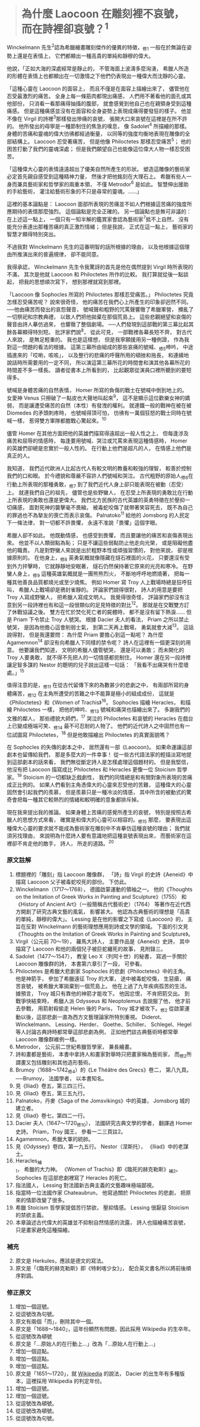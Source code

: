 > # 為什麼 Laocoon 在雕刻裡不哀號，而在詩裡卻哀號？<sup>1</sup> #

Winckelmann 先生<sup>2</sup>認為希臘繪畫雕刻傑作的優異的特徵，<sub>修1</sub>
一般在於無論在姿勢上還是在表情上，
它們都顯出一種高貴的單純和靜穆的偉大。

他說，「正如大海的深處經常是靜止的，
不管海面上波濤多麼洶湧，
希臘人所造的形體在表情上也都顯出在一切激情之下他們仍表現出一種偉大而沈靜的心靈。

「這種心靈在 Laocoon 的面容上，
而且不僅是在面容上描繪出來了，
儘管他在忍受最激烈的痛苦。
全身上每一條筋肉都現出痛感，
人們用不著看他的面孔或其他部份，
只消看一看那痛得抽搐的腹部，
就會感覺到他自己也在親領身受到這種痛感。
但是這種痛感並沒有在面容和全身姿勢上表現成痛得要發狂的樣子。
他並不像在 Virgil 的詩裡<sup>3</sup>那樣發出慘痛的哀號，
張開大口來哀號在這裡是在所不許的。
他所發出的毋寧是一種節制住的焦急的嘆息，
像 Sadolet<sup>4</sup> 所描繪的那樣。
身體的苦痛和靈魂的偉大彷彿都經過衡量，
以同等的強度均衡地表現在雕像的全部結構上。
Laocoon 忍受著痛苦，
但是他像 Philoctetes 那樣忍受痛苦<sup>5</sup>；
他的困苦打動了我們的靈魂深處；
但是我們願望自己也能像這位偉大人物一樣忍受困苦。

「這種偉大心靈的表情遠遠超出了優美自然所產生的形狀。
塑造這雕像的藝術家必定首先親自感受到這種精神力量，
然後才把他銘刻在大理石上。
希臘有些人一身而兼具藝術家和哲學家的兩重本領，
不僅 Metrodor<sup>6</sup> 是如此。
智慧伸出援助的手給藝術，
灌注給藝術形象的不只是尋常的靈魂。……」

這裡的基本論點是：
Laocoon 面部所表現的苦痛並不如人們根據這苦痛的強度所應期待的表情那麼強烈。
這個論點是完全正確的。
另一個論點也是無可非議的：
在上述這一點上，
一個只有一知半解的鑑賞家會認為藝術家<sup>7</sup>抵不上自然，
沒有能充分表達出那種苦痛的真正激烈情緒；
但是我說，
正式在這一點上，
藝術家的智慧才顯得特別突出。

不過我對 Winckelmann 先生的這番明智的話所根據的理由，
以及他根據這個理由所推演出來的普遍規律，
卻不能同意。

我得承認，
Winckelmann 先生令我驚訝的首先是他在偶然提到 Virgil 時所表現的不滿，
其次是他就 Laocoon 和 Philoctetes 所作的比較。
我打算就從後一點談起，
把我的思想順次寫下，
想到那裡就寫到那裡。

「Laocoon 像 Sophocles 所寫的 Philoctetes 那樣忍受痛苦。」
Philoctetes 究竟怎樣忍受痛苦呢？
說來很奇怪，
他的痛苦在我們心上所產生的印象卻迥然不同。
──他由痛苦而發出的哀怨聲音，
號喊聲和粗野的咒罵聲響徹了希臘軍營，
攪亂了一切祭祀和宗教典禮，
以致人們把他拋棄在那個荒島上。
這些悲觀絕望和哀傷的聲音由詩人摹仿過來，
也響徹了整個劇場。
──人們發現到這部戰的第三幕比起其餘各幕顯得特別短。
批評家們說<sup>8</sup>，
從此可見，
一部戰裡各幕長短不齊，
對古代人來說，
是無足輕重的。
我也是這樣想，
但是我寧願援用另一種例證，
作為我對這一問題的看法的根據。
這第三幕所由組成的那些哀痛的號喊、<sub>修5</sub>呻吟，
中途插進來的「哎喲，咳咳」，
以及整行的悲痛的呼聲所用的頓挫和拖長，
和連續地說話時所需要用的一定不同，
所以演這第三幕所花的時間會和演其他各幕所花的時間差不多一樣長。
讀者從書本上所看到的，
比起觀眾從演員口裡所聽到的要短得多。

號喊是身體苦痛的自然表情，
Homer 所寫的負傷的戰士在號喊中倒到地上的。
女愛神 Venus 只擦破了一點皮也大聲地叫起來<sup>9</sup>，
這不是顯示這位歡樂女神的嬌弱，
而是讓遭受痛苦的自然（本性）有發洩的權利。
就連鐵一般的戰神在被在被 Diomedes 的矛頭刺疼時，
也號喊得頂可怕，
彷彿有一萬個狂怒的戰士同時在號喊一樣，
惹得雙方軍隊都膽戰心驚起來。<sup>10</sup>

儘管 Homer 在其他方面把他的英雄們描寫得遠超出一般人性之上，
但每逢涉及痛苦和屈辱的情感時，
每逢要用號喊、哭泣或咒罵來表現這種情感時，
Homer 的英雄們卻總是忠實於一般人性的。
在行動上他們是超凡的人，
在情感上他們是真正的人。

我知道，
我們近代歐洲人比起古代人有較文明的教養和較強的理智，
較善於控制我們的口和眼。
於今禮貌和尊嚴不容許人們號喊和哭泣。
古代粗野的原始人<sub>修6</sub>在行動上所表現的那種勇敢，<sub>修7</sub>
到了我們近代人身上卻只能表現在被動（忍受）上。
就連我們自己的祖先，
儘管也是些野蠻人，
在忍受上所表現的勇敢比在行動上所表現的勇敢也還是更偉大。
我們北方民族的古代英雄的英勇特徵在於壓抑一切痛感，
面對死神的襲擊毫不畏縮，
被毒蛇咬傷了就帶著笑容死去，
既不為自己的罪過也不為摯友的喪亡而表示哀傷。
Palnatoko<sup>11</sup> 給他的 Jomsborg 的人民定下一條法律，
對一切都不許畏懼，
永遠不准說「畏懼」這個字眼。

希臘人卻不如此。
他既動情感，
也感受到畏懼，
而且要讓他的痛苦和哀傷表現出來。
他並不以人類弱點為恥；
只是不讓這些弱點防止他走向光榮，
或是阻礙他盡他的職責。
凡是對野蠻人來說是出於粗野本性或頑強習慣的，
對他來說，
卻是根據原則的。
在他身上，<sub>修8</sub>
英勇氣概就像隱藏在燧石裡面的火花，
只要還沒有受到外力抨擊時，
它就靜靜地安眠著，
燧石仍然保持著它原來的光亮和寒冷。
在野蠻人身上，<sub>修9</sub>
這種英雄氣概就是一團熊熊烈火，
不斷地呼呼地燃燒著，
把每一種其他善良品質都燒光或至少燒焦。
例如 Homer 寫 Troy 人上戰場時總是狂呼狂叫，
希臘人上戰場卻是鴉封雀靜的。
評論家們說得很對，
詩人的用意是要把 Troy 人寫成野蠻人，
把希臘人寫成文明人。
我覺得很奇怪，
評論家們卻沒有注意到另一段詩裡也有和這一段很類似的足見特徵的對比<sup>12</sup>。
那就是在交戰雙方訂了休戰協議之後。
雙方在忙於焚化死亡者的屍體時，
都不是沒有留下熱淚......
但是 Priam 下令禁止 Troy 人號哭。
根據 Dacier 夫人的看法，
Priam 之所以禁止號哭，
是因為他擔心這會削弱士氣，
到第二天再上戰場，
勇氣就會大減<sup>13</sup>。
這話說得對，
但是我還要問：
為什麼 Priam 要擔心到這一點呢？
為什麼 Agamemnon<sup>14</sup> 卻沒有向希臘人下同樣的禁令呢？
詩人在這裡有一個更深刻的用意。
他要讓我們知道，
文明的希臘人儘管號哭，
還是可以勇敢；
而未開化的 Troy 人要勇敢，
就不得不先把人的一切情感都扼制住。
Homer 還在另一段詩裡讓足智多謀的 Nestor 的聰明的兒子說出這樣一句話：
「我看不出痛哭有什麼壞處。」<sup>15</sup>

值得注意的是，<sub>修11</sub>
在從古代留傳下來的為數甚少的悲劇之中，
有兩部所寫的身體痛苦，<sub>修12</sub>
在主角所遭受的苦難之中不能算是極小的組成成份，
這就是《Philoctetes》和《Women of Trachis》<sup>16</sup>。
Sophocles 描繪 Heracles，
和描繪 Philoctetes 一樣，
把他的呻吟、<sub>修13</sub>
號喊和痛哭也描繪出來了。
多謝我們的文雅的鄰人，
那些禮貌大師們，<sup>17</sup>
哭泣的 Philoctetes 和哀號的 Heracles 在戲台上已變成極端可笑、<sub>修14</sub>
最不可忍耐的人物了。
他們的近代詩人之中固然也有一位試圖寫 Philoctetes，<sup>18</sup>
但是他敢描繪出 Philoctetes 的真實面貌嗎？

在 Sophocles 的失傳的劇本之中，
居然還有一部《Laocoon》。
如果命運讓這部劇本也留傳給我們，
那是多麼大的一件幸事！
從一些古代語法家的輕描淡寫地提到這部劇本的話來看，
我們無從斷定詩人是怎樣處理這個題材的。
但是我堅信，
他沒有把 Laocoon 描寫成比 Philoctetes 和 Heracles 更像一位 Stoicism 哲學家。<sup>19</sup>
Stoicism 的一切都缺乏戲劇性，
我們的同情總是和有關對象所表現的苦痛成正比例的。
如果人們看到主角憑偉大的心靈來忍受他的苦難，
這種偉大的心靈固然會引起我們的羨慕，
但是羨慕只是一種冷淡的情感，
其中所含的被動式的驚奇會把每一種其它較熱烈的情緒和較明確的意象都排斥掉。

現在我來提出我的推論。
如果身體上苦痛的感覺所產生的哀號，
特別是按照古希臘人的思想方式來看，
確實是和偉大的心靈可以相容的。<sub>修15</sub>
那麼，
要表現出這種偉大心靈的要求就不能成為藝術家在雕刻中不肯摹仿這種哀號的理由；
我們就須另找理由，
來說明為什麼詩人要有意識地把這種哀號表現出來，
而藝術家在這裡卻不肯走他的敵手，
詩人，
所走的道路。<sup>20</sup>


### 原文註解 ###

1. 標題裡的「雕刻」指 Laocoon 雕像群，
	「詩」指 Virgil 的史詩《Aeneid》中描寫 Laocoon 父子被毒蛇咬死的部份。
	下仿此。
2. Winckelmann（1717～1768），
	德國啟蒙運動的領袖之一。
	他的《Thoughts on the Imitation of Greek Works in Painting and Sculpture》（1755）
	和《History of Ancient Art》（一般簡稱古代藝術史）（1764）
	等著作在近代西方開創了研究古典文藝的風氣，
	影響甚大。
	他認為古典藝術的理想是「高貴的單純，靜穆的偉大」。
	Lessing 是在他的影響之下寫成《Laocoon》的，
	主旨在反對 Winckelmann 的藝術理想應用到詩或文學的領域。
	下面的引文見《Thoughts on the Imitation of Greek Works in Painting and Sculpture》。
3. Virgil（公元前 70～19），
	羅馬大詩人，
	主要作品是《Aeneid》史詩，
	其中描寫了 Laocoon 和他的兩個兒子被巨蛇纏死的故事，
	見附錄三。
4. Sadolet（1477～1547），
	教皇 Leo X（列阿十世）的秘書，
	寫過一手關於 Laocoon 雕像群的詩，
	本書第六章引了一段，
	可參看。
5. Philoctetes 是希臘大悲劇家 Sophocles 的悲劇《Philoctetes》中的主角。
	他是神箭手，
	參加了希臘遠征 Troy 的大軍，
	途中被毒蛇咬傷，
	生惡瘡，
	痛苦哀號，
	被希臘大軍拋棄到一個荒島上。
	他在上過了九年疾病孤苦的生活。
	據預言，
	Troy 城只有靠他的神箭才能攻下。
	他因忿恨，
	不肯把箭交出。
	到戰爭快結束時，
	希臘人派 Odysseus 和 Neoptolemus 去說服了他，
	他才前去參戰，
	用箭射殺偷走 Helen 後的 Paris，
	Troy 城才被攻下。<sub>修2</sub>
	從啟蒙運動以後，這部悲劇一直為西方文藝理論家所特別重視。
	Diderot、Winckelmann、
	Lessing、Herder、
	Goethe、Schiller、
	Schlegel、Hegel 等人討論古典詩時都常舉這部悲劇為例，
	正如他們談古典藝術時都常舉 Laocoon 雕像群維例一樣。
6. Metrodor，
	公元前二世紀希臘哲學家，
	兼長繪畫。
7. 詩和畫都是藝術，
	本書中拿詩人和畫家對舉時只把畫家稱為藝術家，
	而<sub>修2</sub>所謂畫又包括雕刻和其他造形藝術。
8. Brumoy（1688～1742<sub>修4</sub>）的《Le Théâtre des Grecs》卷二，
	第八九頁。
	──Brumoy，
	法國學者，
	以本書知名。
9. 見《Iliad》卷五，第三四三行。
10. 見《Iliad》卷五，第三五九行。
11. Palnatoko，丹麥《Saga of the Jomsvikings》中的英雄，
	Jomsborg 城的建立者。
12. 見《Iliad》卷七，第四二一行。
13. Dacier 夫人（1647～1720<sub>修10</sub>），
	法國研究古典文學的學者，
	翻譯過 Homer 史詩。
	Priam，Troy 國王，
	參看一二三頁註2。
14. Agamemnon，希臘大軍的統帥。
15. 見《Odyssey》卷四，第一九五行。
	Nestor（涅斯托），
	《Iliad》中的老謀士。
16. Heracles<sub>補1</sub>，
	希臘的大力神。
	《Women of Trachis》即《臨死的赫克勒斯》<sub>補2</sub>。
	Sophocles 在這部悲劇裡寫了 Heracles 的死亡。
17. 指法國人，
	Lessing 對法國新古典主義的文藝趣味極端鄙視。
18. 指當時一位法國作家 Chateaubrun，
	他寫過關於 Philoctetes 的悲劇，
	把原來的情節改變了很多。
19. 希臘 Stoicism 哲學家提倡苦行禁欲，
	壓抑情感。
	Lessing 很厭惡 Stoicism 的禁欲主義。
20. 本章論述古代偉大的英雄並不抑制自然情感的流露，
	詩人也描繪痛苦哀號，
	只是畫家避免這種描繪。


### 補充 ###

2. 原文是 Herkules，應該是德文的寫法。
3. 原文是「《臨死的赫克勒斯》即《特剌喀少女》」，
	配合英文書名所以將前後順序對調。


### 修正原文 ###

1. 增加一個逗號。
2. 從逗號改為句號。
3. 原文有兩個「而」，刪除其中一個。
4. 原文是「1688～1840」，這年份顯然有問題，因此採用 Wikipedia 的生卒年。
5. 從逗號改為頓號
6. 原文是「...原始人的在行動上...」改為「...原始人在行動上...」
7. 增加一個逗點。
8. 增加一個逗點。
9. 增加一個逗點。
10. 原文是「1651～1720」，就 [Wikipedia](https://en.wikipedia.org/wiki/Anne_Dacier#cite_note-2) 的說法，
	Dacier 的出生年有多種版本，這裡採用 Wikipedia 的判定年份。
11. 增加一個逗號。
12. 增加一個逗號。
13. 從逗號改為頓號。
14. 從逗號改為頓號。
15. 從逗號改為句號。
